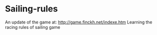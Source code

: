 Sailing-rules
=============
An update of the game at: http://game.finckh.net/indexe.htm
Learning the racing rules of sailing game
